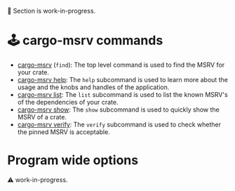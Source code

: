 🚧 Section is work-in-progress.

# 🕹️ cargo-msrv commands

* [cargo-msrv](./find.md) (`find`): The top level command is used to find the MSRV for your crate.
* [cargo-msrv help](./help.md): The `help` subcommand is used to learn more about the usage and the knobs and handles of the application.
* [cargo-msrv list](./list.md): The `list` subcommand is used to list the known MSRV's of the dependencies of your crate.
* [cargo-msrv show](./show.md): The `show` subcommand is used to quickly show the MSRV of a crate.
* [cargo-msrv verify](./verify.md): The `verify` subcommand is used to check whether the pinned MSRV is acceptable. 

# Program wide options


⚠ work-in-progress.